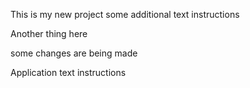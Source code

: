 This is my new project
some additional text instructions

Another thing here

some changes are being made


Application text instructions
